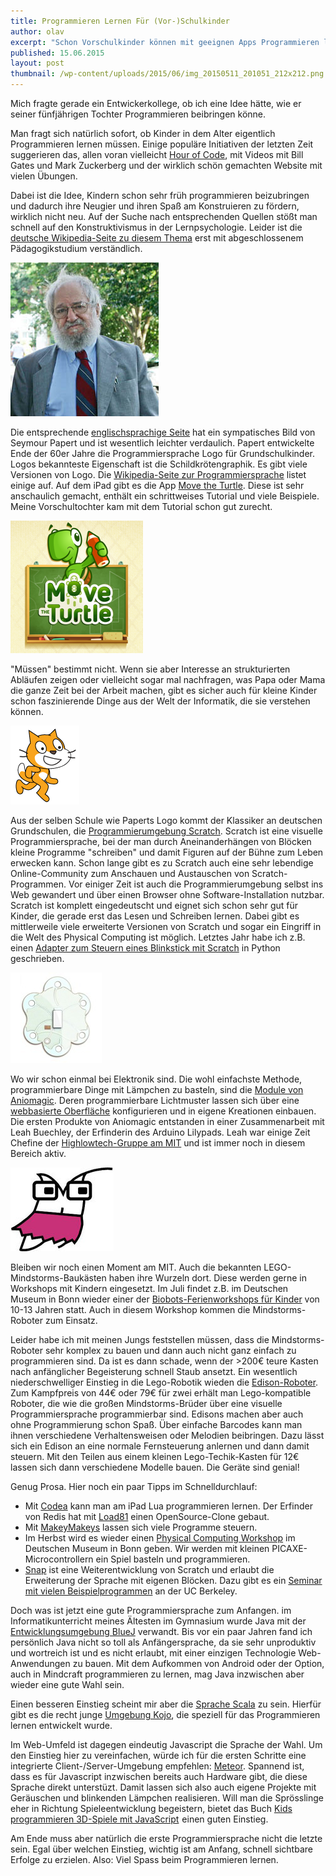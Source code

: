```yaml
---
title: Programmieren Lernen Für (Vor-)Schulkinder
author: olav
excerpt: "Schon Vorschulkinder können mit geeignen Apps Programmieren lernen. Vielleicht sollten sie ihre Zeit lieber mit dem Lernen eines Musikinstrumentes, Tanzen, Basteln oder draussen Spielen verbringen. Manchmal muss es aber einfach Programmieren sein."
published: 15.06.2015
layout: post
thumbnail: /wp-content/uploads/2015/06/img_20150511_201051_212x212.png
---
```

Mich fragte gerade ein Entwickerkollege, ob ich eine Idee h&auml;tte, wie er seiner f&uuml;nfj&auml;hrigen Tochter Programmieren beibringen k&ouml;nne.

Man fragt sich nat&uuml;rlich sofort, ob Kinder in dem Alter eigentlich Programmieren lernen m&uuml;ssen. Einige popul&auml;re Initiativen der letzten Zeit suggerieren das, allen voran vielleicht [Hour of Code](http://hourofcode.com/de), mit Videos mit Bill Gates und Mark Zuckerberg und der wirklich sch&ouml;n gemachten Website mit vielen &Uuml;bungen.

Dabei ist die Idee, Kindern schon sehr fr&uuml;h programmieren beizubringen und dadurch ihre Neugier und ihren Spa&szlig; am Konstruieren zu f&ouml;rdern, wirklich nicht neu. Auf der Suche nach entsprechenden Quellen st&ouml;&szlig;t man schnell auf den Konstruktivismus in der Lernpsychologie. Leider ist die [deutsche Wikipedia-Seite zu diesem Thema](http://de.wikipedia.org/wiki/Konstruktivismus_&#40;Lernpsychologie&#41;) erst mit abgeschlossenem P&auml;dagogikstudium verst&auml;ndlich.

![Seymour Papert, Erfinder von Logo](/uploads/versions/seymour_papert---&#40;----237-246&#41;---.png)

Die entsprechende [englischsprachige Seite](https://en.wikipedia.org/wiki/Constructionism_&#40;learning_theory&#41;) hat ein sympatisches Bild von Seymour Papert und ist wesentlich leichter verdaulich. Papert entwickelte Ende der 60er Jahre die Programmiersprache Logo f&uuml;r Grundschulkinder. Logos bekannteste Eigenschaft ist die Schildkr&ouml;tengraphik. Es gibt viele Versionen von Logo. Die [Wikipedia-Seite zur Programmiersprache](https://en.wikipedia.org/wiki/Logo_&#40;programming_language&#41;) listet einige auf. Auf dem iPad gibt es die App [Move the Turtle](https://itunes.apple.com/de/app/move-turtle.-programming-for/id509013878?mt=8). Diese ist sehr anschaulich gemacht, enth&auml;lt ein schrittweises Tutorial und viele Beispiele. Meine Vorschultochter kam mit dem Tutorial schon gut zurecht.

[![Logo fürs iPad, auch schon für Nichtleser](/uploads/versions/img_1045_212x212---&#40;----212-212&#41;---.png)](https://itunes.apple.com/de/app/move-turtle.-programming-for/id509013878?mt=8)

&quot;M&uuml;ssen&quot; bestimmt nicht. Wenn sie aber Interesse an strukturierten Abl&auml;ufen zeigen oder vielleicht sogar mal nachfragen, was Papa oder Mama die ganze Zeit bei der Arbeit machen, gibt es sicher auch f&uuml;r kleine Kinder schon faszinierende Dinge aus der Welt der Informatik, die sie verstehen k&ouml;nnen.

![Das Wappentier von Scratch](/uploads/versions/cat-b---&#40;----110-126&#41;---.png)

Aus der selben Schule wie Paperts Logo kommt der Klassiker an deutschen Grundschulen, die [Programmierumgebung Scratch](https://scratch.mit.edu/). Scratch ist eine visuelle Programmiersprache, bei der man durch Aneinanderh&auml;ngen von Bl&ouml;cken kleine Programme &quot;schreiben&quot; und damit Figuren auf der B&uuml;hne zum Leben erwecken kann. Schon lange gibt es zu Scratch auch eine sehr lebendige Online-Community zum Anschauen und Austauschen von Scratch-Programmen. Vor einiger Zeit ist auch die Programmierumgebung selbst ins Web gewandert und &uuml;ber einen Browser ohne Software-Installation nutzbar. Scratch ist komplett eingedeutscht und eignet sich schon sehr gut f&uuml;r Kinder, die gerade erst das Lesen und Schreiben lernen. Dabei gibt es mittlerweile viele erweiterte Versionen von Scratch und sogar ein Eingriff in die Welt des Physical Computing ist m&ouml;glich. Letztes Jahr habe ich z.B. einen [Adapter zum Steuern eines Blinkstick mit Scratch](/2014/09/blinkstick-pro-mit-scratch-steuern/) in Python geschrieben.

![Das Sparkle ist der Kern des Aniomagic-Angebotes](/uploads/versions/background---&#40;----146-145&#41;---.jpg)

Wo wir schon einmal bei Elektronik sind. Die wohl einfachste Methode, programmierbare Dinge mit L&auml;mpchen zu basteln, sind die [Module von Aniomagic](https://www.aniomagic.com/). Deren programmierbare Lichtmuster lassen sich &uuml;ber eine [webbasierte Oberfl&auml;che](https://www.aniomagic.com/program/?hl=en) konfigurieren und in eigene Kreationen einbauen. Die ersten Produkte von Aniomagic entstanden in einer Zusammenarbeit mit Leah Buechley, der Erfinderin des Arduino Lilypads. Leah war einige Zeit Chefine der [Highlowtech-Gruppe am MIT](http://highlowtech.org/) und ist immer noch in diesem Bereich aktiv.

![](/uploads/versions/fe455ee707---&#40;----165-134&#41;---.jpg)

Bleiben wir noch einen Moment am MIT. Auch die bekannten LEGO-Mindstorms-Bauk&auml;sten haben ihre Wurzeln dort. Diese werden gerne in Workshops mit Kindern eingesetzt. Im Juli findet z.B. im Deutschen Museum in Bonn wieder einer der [Biobots-Ferienworkshops f&uuml;r Kinder](http://www.deutsches-museum.de/bonn/information/fuer-kinder-und-schulen/die-kleine-eule-pfiffikus/workshops/biobots/) von 10-13 Jahren statt. Auch in diesem Workshop kommen die Mindstorms-Roboter zum Einsatz.

Leider habe ich mit meinen Jungs feststellen m&uuml;ssen, dass die Mindstorms-Roboter sehr komplex zu bauen und dann auch nicht ganz einfach zu programmieren sind. Da ist es dann schade, wenn der &gt;200&euro; teure Kasten nach anf&auml;nglicher Begeisterung schnell Staub ansetzt. Ein wesentlich niederschwelliger Einstieg in die Lego-Robotik wieden die [Edison-Roboter](http://meetedison.com/). Zum Kampfpreis von 44&euro; oder 79&euro; f&uuml;r zwei erh&auml;lt man Lego-kompatible Roboter, die wie die gro&szlig;en Mindstorms-Br&uuml;der &uuml;ber eine visuelle Programmiersprache programmierbar sind. Edisons machen aber auch ohne Programmierung schon Spa&szlig;. &Uuml;ber einfache Barcodes kann man ihnen verschiedene Verhaltensweisen oder Melodien beibringen. Dazu l&auml;sst sich ein Edison an eine normale Fernsteuerung anlernen und dann damit steuern. Mit den Teilen aus einem kleinen Lego-Techik-Kasten f&uuml;r 12&euro; lassen sich dann verschiedene Modelle bauen. Die Ger&auml;te sind genial!

Genug Prosa. Hier noch ein paar Tipps im Schnelldurchlauf:

*   Mit [Codea](https://itunes.apple.com/us/app/codify/id439571171?ls=1&amp;mt=8) kann man am iPad Lua programmieren lernen. Der Erfinder von Redis hat mit [Load81](https://github.com/antirez/load81) einen OpenSource-Clone gebaut.
*   Mit [MakeyMakeys](http://www.makeymakey.com/) lassen sich viele Programme steuern.
*   Im Herbst wird es wieder einen [Physical Computing Workshop](http://www.deutsches-museum.de/bonn/information/fuer-kinder-und-schulen/die-kleine-eule-pfiffikus/workshops/der-heisse-draht/) im Deutschen Museum in Bonn geben. Wir werden mit kleinen PICAXE-Microcontrollern ein Spiel basteln und programmieren.
*   [Snap](http://snap.berkeley.edu/) ist eine Weiterentwicklung von Scratch und erlaubt die Erweiterung der Sprache mit eigenen Bl&ouml;cken. Dazu gibt es ein [Seminar mit vielen Beispielprogrammen](http://bjc.berkeley.edu/website/curriculum.html) an der UC Berkeley.

Doch was ist jetzt eine gute Programmiersprache zum Anfangen. im Informatikunterricht meines &Auml;ltesten im Gymnasium wurde Java mit der [Entwicklungsumgebung BlueJ](http://www.bluej.org/) verwandt. Bis vor ein paar Jahren fand ich pers&ouml;nlich Java nicht so toll als Anf&auml;ngersprache, da sie sehr unproduktiv und wortreich ist und es nicht erlaubt, mit einer einzigen Technologie Web-Anwendungen zu bauen. Mit dem Aufkommen von Android oder der Option, auch in Mindcraft programmieren zu lernen, mag Java inzwischen aber wieder eine gute Wahl sein.

Einen besseren Einstieg scheint mir aber die [Sprache Scala](http://www.scala-lang.org/) zu sein. Hierf&uuml;r gibt es die recht junge [Umgebung Kojo](https://en.wikipedia.org/wiki/Kojo_&#40;programming_language&#41;), die speziell f&uuml;r das Programmieren lernen entwickelt wurde.

Im Web-Umfeld ist dagegen eindeutig Javascript die Sprache der Wahl. Um den Einstieg hier zu vereinfachen, w&uuml;rde ich f&uuml;r die ersten Schritte eine integrierte Client-/Server-Umgebung empfehlen: [Meteor](https://www.meteor.com/). Spannend ist, dass es f&uuml;r Javascript inzwischen bereits auch Hardware gibt, die diese Sprache direkt unterst&uuml;zt. Damit lassen sich also auch eigene Projekte mit Ger&auml;uschen und blinkenden L&auml;mpchen realisieren. Will man die Spr&ouml;sslinge eher in Richtung Spieleentwicklung begeistern, bietet das Buch <a href="http://www.amazon.de/gp/product/3955614964/ref=as_li_tl?ie=UTF8&camp=1638&creative=19454&creativeASIN=3955614964&linkCode=as2&tag=dankbar-21&linkId=JWWUAFSILLXW5GEA">Kids programmieren 3D-Spiele mit JavaScript</a><img src="http://ir-de.amazon-adsystem.com/e/ir?t=dankbar-21&l=as2&o=3&a=3955614964" width="1" height="1" border="0" alt="" style="border:none !important; margin:0px !important;" /> einen guten Einstieg.

Am Ende muss aber nat&uuml;rlich die erste Programmiersprache nicht die letzte sein. Egal &uuml;ber welchen Einstieg, wichtig ist am Anfang, schnell sichtbare Erfolge zu erzielen. Also: Viel Spass beim Programmieren lernen.
